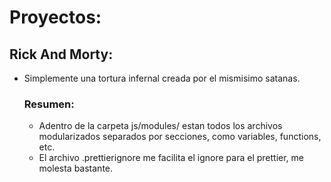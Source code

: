 # Proyectos:

## Rick And Morty:
- Simplemente una tortura infernal creada por el mismisimo satanas.
  ### Resumen:
  - Adentro de la carpeta js/modules/ estan todos los archivos modularizados separados por secciones, como variables, functions, etc.
  - El archivo .prettierignore me facilita el ignore para el prettier, me molesta bastante.
